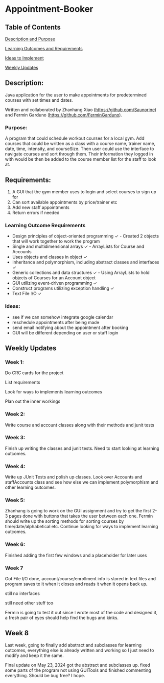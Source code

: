 # Appointment-Booker
## Table of Contents

[Description and Purpose](https://github.com/Saunorine/Appointment-Booker#description)

[Learning Outcomes and Requirements](https://github.com/Saunorine/Appointment-Booker#requirements)

[Ideas to Implement](https://github.com/Saunorine/Appointment-Booker#ideas)

[Weekly Updates](https://github.com/Saunorine/Appointment-Booker#weekly-updates)

## Description:
Java application for the user to make appointments for predetermined courses with set times and dates.

Written and collaborated by Zhanhang Xiao (https://github.com/Saunorine) and Fermin Garduno (https://github.com/FerminGarduno).

### Purpose:
A program that could schedule workout courses for a local gym. Add courses that could be written as a class with a course name, trainer name, date, time, intensity, and courseSize. Then user could use the interface to navigate courses and sort through them. Their information they logged in with would be then be added to the course member list for the staff to look at.

## Requirements:
1. A GUI that the gym member uses to login and select courses to sign up for
2. Can sort available appointments by price/trainer etc
3. Add new staff appointments
4. Return errors if needed

### Learning Outcome Requirements
  * Design principles of object-oriented programming ✓ - Created 2 objects that will work together to work the program
  * Single and multidimensional arrays ✓ - ArrayLists for Course and Accounts
  * Uses objects and classes in object ✓
  * Inheritance and polymorphism, including abstract classes and interfaces ✓
  * Generic collections and data structures ✓ - Using ArrayLists to hold objects of Courses for an Account object
  * GUI utilizing event-driven programming ✓
  * Construct programs utilizing exception handling ✓
  * Text File I/O ✓

### Ideas:
  * see if we can somehow integrate google calendar
  * reschedule appointments after being made
  * send email notifying about the appointment after booking
  * GUI will be different depending on user or staff login

## Weekly Updates
### Week 1:
Do CRC cards for the project

List requirements

Look for ways to implements learning outcomes

Plan out the inner workings

### Week 2:
Write course and account classes along with their methods and junit tests

### Week 3:
Finish up writing the classes and junit tests. Need to start looking at learning outcomes.

### Week 4: 
Write up JUnit Tests and polish up classes. Look over Accounts and staffAccounts class and see how else we can implement polymorphism and other learning outcomes.

### Week 5:
Zhanhang is going to work on the GUI assignment and try to get the first 2-3 pages done with buttons that takes the user between each one. Fermin should write up the sorting methods for sorting courses by time/date/alphabetical etc. Continue looking for ways to implement learning outcomes.

### Week 6:
Finished adding the first few windows and a placeholder for later uses

### Week 7
Got File I/O done, account/course/enrollment info is stored in text files and program saves to it when it closes and reads it when it opens back up.

still no interfaces

still need other stuff too

Fermin is going to test it out since I wrote most of the code and designed it, a fresh pair of eyes should help find the bugs and kinks.

## Week 8
Last week, going to finally add abstract and subclasses for learning outcomes, everything else is already written and working so I just need to modify and keep it the same.

Final update on May 23, 2024 got the abstract and subclasses up. fixed some parts of the program not using GUITools and finished commenting everything. Should be bug free? I hope.
